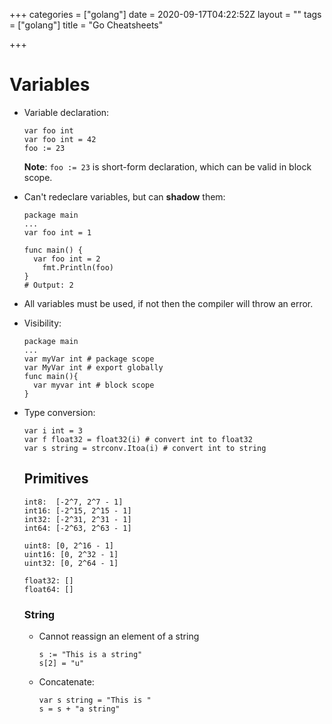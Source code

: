 +++
categories = ["golang"]
date = 2020-09-17T04:22:52Z
layout = ""
tags = ["golang"]
title = "Go Cheatsheets"

+++
# Variables

* Variable declaration:

      var foo int
      var foo int = 42
      foo := 23

  **Note**: `foo := 23` is short-form declaration, which can be valid in block scope.
* Can't redeclare variables, but can **shadow** them:

      package main
      ...
      var foo int = 1
      
      func main() {
      	var foo int = 2
          fmt.Println(foo)
      }
      # Output: 2
* All variables must be used, if not then the compiler will throw an error.
* Visibility:

      package main
      ...
      var myVar int # package scope
      var MyVar int # export globally
      func main(){
      	var myvar int # block scope
      }
* Type conversion:

      var i int = 3
      var f float32 = float32(i) # convert int to float32
      var s string = strconv.Itoa(i) # convert int to string

  ## Primitives

      int8:  [-2^7, 2^7 - 1]
      int16: [-2^15, 2^15 - 1]
      int32: [-2^31, 2^31 - 1]
      int64: [-2^63, 2^63 - 1]
      
      uint8: [0, 2^16 - 1]
      uint16: [0, 2^32 - 1]
      uint32: [0, 2^64 - 1]
      
      float32: []
      float64: []

  ### String
  * Cannot reassign an element of a string

        s := "This is a string"
        s[2] = "u"
  * Concatenate:

        var s string = "This is "
        s = s + "a string"